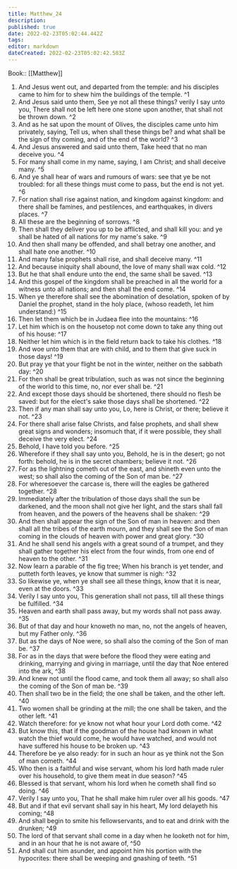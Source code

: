 ```yaml
---
title: Matthew_24
description: 
published: true
date: 2022-02-23T05:02:44.442Z
tags: 
editor: markdown
dateCreated: 2022-02-23T05:02:42.583Z
---
```


 Book:: [[Matthew]]
 1. And Jesus went out, and departed from the temple: and his disciples came to him for to shew him the buildings of the temple. ^1
 2. And Jesus said unto them, See ye not all these things? verily I say unto you, There shall not be left here one stone upon another, that shall not be thrown down. ^2
 3. And as he sat upon the mount of Olives, the disciples came unto him privately, saying, Tell us, when shall these things be? and what shall be the sign of thy coming, and of the end of the world? ^3
 4. And Jesus answered and said unto them, Take heed that no man deceive you. ^4
 5. For many shall come in my name, saying, I am Christ; and shall deceive many. ^5
 6. And ye shall hear of wars and rumours of wars: see that ye be not troubled: for all these things must come to pass, but the end is not yet. ^6
 7. For nation shall rise against nation, and kingdom against kingdom: and there shall be famines, and pestilences, and earthquakes, in divers places. ^7
 8. All these are the beginning of sorrows. ^8
 9. Then shall they deliver you up to be afflicted, and shall kill you: and ye shall be hated of all nations for my name's sake. ^9
 10. And then shall many be offended, and shall betray one another, and shall hate one another. ^10
 11. And many false prophets shall rise, and shall deceive many. ^11
 12. And because iniquity shall abound, the love of many shall wax cold. ^12
 13. But he that shall endure unto the end, the same shall be saved. ^13
 14. And this gospel of the kingdom shall be preached in all the world for a witness unto all nations; and then shall the end come. ^14
 15. When ye therefore shall see the abomination of desolation, spoken of by Daniel the prophet, stand in the holy place, (whoso readeth, let him understand:) ^15
 16. Then let them which be in Judaea flee into the mountains: ^16
 17. Let him which is on the housetop not come down to take any thing out of his house: ^17
 18. Neither let him which is in the field return back to take his clothes. ^18
 19. And woe unto them that are with child, and to them that give suck in those days! ^19
 20. But pray ye that your flight be not in the winter, neither on the sabbath day: ^20
 21. For then shall be great tribulation, such as was not since the beginning of the world to this time, no, nor ever shall be. ^21
 22. And except those days should be shortened, there should no flesh be saved: but for the elect's sake those days shall be shortened. ^22
 23. Then if any man shall say unto you, Lo, here is Christ, or there; believe it not. ^23
 24. For there shall arise false Christs, and false prophets, and shall shew great signs and wonders; insomuch that, if it were possible, they shall deceive the very elect. ^24
 25. Behold, I have told you before. ^25
 26. Wherefore if they shall say unto you, Behold, he is in the desert; go not forth: behold, he is in the secret chambers; believe it not. ^26
 27. For as the lightning cometh out of the east, and shineth even unto the west; so shall also the coming of the Son of man be. ^27
 28. For wheresoever the carcase is, there will the eagles be gathered together. ^28
 29. Immediately after the tribulation of those days shall the sun be darkened, and the moon shall not give her light, and the stars shall fall from heaven, and the powers of the heavens shall be shaken: ^29
 30. And then shall appear the sign of the Son of man in heaven: and then shall all the tribes of the earth mourn, and they shall see the Son of man coming in the clouds of heaven with power and great glory. ^30
 31. And he shall send his angels with a great sound of a trumpet, and they shall gather together his elect from the four winds, from one end of heaven to the other. ^31
 32. Now learn a parable of the fig tree; When his branch is yet tender, and putteth forth leaves, ye know that summer is nigh: ^32
 33. So likewise ye, when ye shall see all these things, know that it is near, even at the doors. ^33
 34. Verily I say unto you, This generation shall not pass, till all these things be fulfilled. ^34
 35. Heaven and earth shall pass away, but my words shall not pass away. ^35
 36. But of that day and hour knoweth no man, no, not the angels of heaven, but my Father only. ^36
 37. But as the days of Noe were, so shall also the coming of the Son of man be. ^37
 38. For as in the days that were before the flood they were eating and drinking, marrying and giving in marriage, until the day that Noe entered into the ark, ^38
 39. And knew not until the flood came, and took them all away; so shall also the coming of the Son of man be. ^39
 40. Then shall two be in the field; the one shall be taken, and the other left. ^40
 41. Two women shall be grinding at the mill; the one shall be taken, and the other left. ^41
 42. Watch therefore: for ye know not what hour your Lord doth come. ^42
 43. But know this, that if the goodman of the house had known in what watch the thief would come, he would have watched, and would not have suffered his house to be broken up. ^43
 44. Therefore be ye also ready: for in such an hour as ye think not the Son of man cometh. ^44
 45. Who then is a faithful and wise servant, whom his lord hath made ruler over his household, to give them meat in due season? ^45
 46. Blessed is that servant, whom his lord when he cometh shall find so doing. ^46
 47. Verily I say unto you, That he shall make him ruler over all his goods. ^47
 48. But and if that evil servant shall say in his heart, My lord delayeth his coming; ^48
 49. And shall begin to smite his fellowservants, and to eat and drink with the drunken; ^49
 50. The lord of that servant shall come in a day when he looketh not for him, and in an hour that he is not aware of, ^50
 51. And shall cut him asunder, and appoint him his portion with the hypocrites: there shall be weeping and gnashing of teeth. ^51
